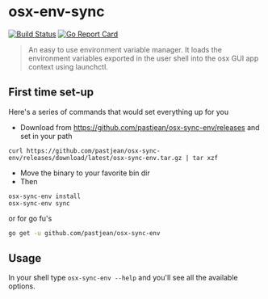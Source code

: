 # osx-env-sync

[![Build Status](https://travis-ci.org/pastjean/osx-sync-env.svg?branch=master)](https://travis-ci.org/pastjean/osx-sync-env)
[![Go Report Card](https://goreportcard.com/badge/github.com/pastjean/osx-sync-env)](https://goreportcard.com/report/github.com/pastjean/osx-sync-env)

> An easy to use environment variable manager. It loads the environment
variables exported in the user shell into the osx GUI app context
using launchctl.

## First time set-up

Here's a series of commands that would set everything up for you

- Download from https://github.com/pastjean/osx-sync-env/releases and set in your path
```
curl https://github.com/pastjean/osx-sync-env/releases/download/latest/osx-sync-env.tar.gz | tar xzf
```

- Move the binary to your favorite bin dir
- Then
```
osx-sync-env install
osx-sync-env sync
```

or for go fu's

```bash
go get -u github.com/pastjean/osx-sync-env
```

## Usage

In your shell type `osx-sync-env --help` and you'll see all the available options.


